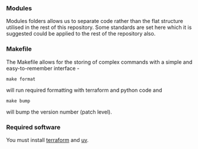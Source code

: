 ### Modules

Modules folders allows us to separate code rather than the flat structure utilised in the rest of this repository. Some standards are set here which it is suggested could be applied to the rest of the repository also.


### Makefile

The Makefile allows for the storing of complex commands with a simple and easy-to-remember interface -

```
make format
```
will run required formatting with terraform and python code and

```
make bump
```
will bump the version number (patch level).




### Required software

You must install [terraform](https://developer.hashicorp.com/terraform/tutorials/aws-get-started/install-cli) and [uv](https://docs.astral.sh/uv/getting-started/installation/).
